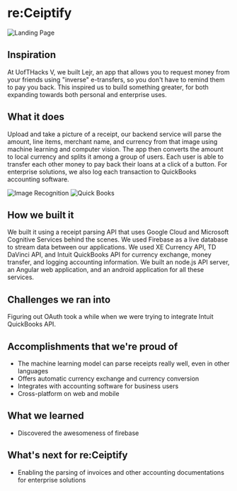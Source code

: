 # re:Ceiptify

![Landing Page](https://challengepost-s3-challengepost.netdna-ssl.com/photos/production/software_photos/000/680/767/datas/gallery.jpg)


## Inspiration
At UofTHacks V, we built Lejr, an app that allows you to request money from your friends using "inverse" e-transfers, so you don't have to remind them to pay you back. This inspired us to build something greater, for both expanding towards both personal and enterprise uses.

## What it does
Upload and take a picture of a receipt, our backend service will parse the amount, line items, merchant name, and currency from that image using machine learning and computer vision. The app then converts the amount to local currency and splits it among a group of users. Each user is able to transfer each other money to pay back their loans at a click of a button. For enterprise solutions, we also log each transaction to QuickBooks accounting software.

![Image Recognition](https://challengepost-s3-challengepost.netdna-ssl.com/photos/production/software_photos/000/680/768/datas/gallery.jpg)
![Quick Books](https://challengepost-s3-challengepost.netdna-ssl.com/photos/production/software_photos/000/680/766/datas/gallery.jpg)

## How we built it
We built it using a receipt parsing API that uses Google Cloud and Microsoft Cognitive Services behind the scenes. We used Firebase as a live database to stream data between our applications. We used XE Currency API, TD DaVinci API, and Intuit QuickBooks API for currency exchange, money transfer, and logging accounting information. We built an node.js API server, an Angular web application, and an android application for all these services.

## Challenges we ran into
Figuring out OAuth took a while when we were trying to integrate Intuit QuickBooks API.

## Accomplishments that we're proud of
- The machine learning model can parse receipts really well, even in other languages
- Offers automatic currency exchange and currency conversion
- Integrates with accounting software for business users
- Cross-platform on web and mobile

## What we learned
- Discovered the awesomeness of firebase

## What's next for re:Ceiptify
- Enabling the parsing of invoices and other accounting documentations for enterprise solutions
